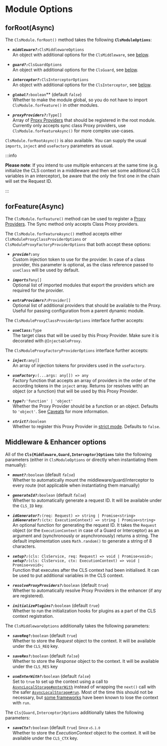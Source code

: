 # Module Options

## forRoot(Async)

The `ClsModule.forRoot()` method takes the following **`ClsModuleOptions`**:

- **_`middleware?:`_**`ClsMiddlewareOptions`  
  An object with additional options for the `ClsMiddleware`, see [below](#middleware--enhancer-options).

- **_`guard?:`_**`ClsGuardOptions`  
  An object with additional options for the `ClsGuard`, see [below](#middleware--enhancer-options).

- **_`interceptor?:`_**`ClsInterceptorOptions`  
  An object with additional options for the `ClsInterceptor`, see [below](#middleware--enhancer-options).

- **_`global?:`_**`boolean`\*\* (default _`false`_)  
  Whether to make the module global, so you do not have to import `ClsModule.forFeature()` in other modules.

- **_`proxyProviders?:`_**`Type[]`  
  Array of [Proxy Providers](../03_features-and-use-cases/06_proxy-providers.md) that should be registered in the root module. Currently only accepts sync class Proxy providers, use `ClsModule.forFeatureAsync()` for more complex use-cases.

`ClsModule.forRootAsync()` is also available. You can supply the usual `imports`, `inject` and `useFactory` parameters as usual.

:::info

**Please note**: If you intend to use multiple enhancers at the same time (e.g. initialize the CLS context in a middleware and then set some additional CLS variables in an interceptor), be aware that the only the first one in the chain will set the Request ID.

:::

## forFeature(Async)

The `ClsModule.forFeature()` method can be used to register a [Proxy Providers](../03_features-and-use-cases/06_proxy-providers.md). The Sync method only accepts Class Proxy providers.

The `ClsModule.forFeatureAsync()` method accepts either `ClsModuleProxyClassProviderOptions` or `ClsModuleProxyFactoryProviderOptions` that both accept these options:

- **_`provide?:`_**`any`  
  Custom injection token to use for the provider. In case of a class provider, this parameter is optional, as the class reference passed to `useClass` will be used by default.

- **_`imports?`_**`any[]`  
  Optional list of imported modules that export the providers which are required for the provider.

- **_`extraProviders?:`_**`Provider[]`  
  Optional list of additional providers that should be available to the Proxy. Useful for passing configuration from a parent dynamic module.

The `ClsModuleProxyClassProviderOptions` interface further accepts:

- **_`useClass:`_**`Type`  
  The target class that will be used by this Proxy Provider. Make sure it is decorated with `@InjectableProxy`.

The `ClsModuleProxyFactoryProviderOptions` interface further accepts:

- **_`inject:`_**`any[]`  
  An array of injection tokens for providers used in the `useFactory`.

- **_`useFactory:`_**`(...args: any[]) => any`  
  Factory function that accepts an array of providers in the order of the according tokens in the `inject` array. Returns (or resolves with) an object (or a function) that will be used by this Proxy Provider.

- **_`type?:`_**`'function' | 'object'`  
   Whether the Proxy Provider should be a function or an object. Defaults to `'object'`. See [Caveats](../03_features-and-use-cases/06_proxy-providers.md#caveats) for more information.

- **_`strict?:`_**`boolean`  
   Whether to register this Proxy Provider in [strict mode](../03_features-and-use-cases/06_proxy-providers.md#strict-proxy-providers). Defaults to `false`.

## Middleware & Enhancer options

All of the **`Cls{Middleware,Guard,Interceptor}Options`** take the following parameters (either in `ClsModuleOptions` or directly when instantiating them manually):

- **_`mount?:`_**`boolean` (default _`false`_)  
  Whether to automatically mount the middleware/guard/interceptor to every route (not applicable when instantiating them manually)

- **_`generateId?:`_**`boolean` (default _`false`_)  
  Whether to automatically generate a request ID. It will be available under the `CLS_ID` key.

- **_`idGenerator?:`_**`(req: Request) => string | Promise<string>`  
  **_`idGenerator?:`_**`(ctx: ExecutionContext) => string | Promise<string>`  
  An optional function for generating the request ID. It takes the `Request` object (or the `ExecutionContext` in case of a Guard or Interceptor) as an argument and (synchronously or asynchronously) returns a string. The default implementation uses `Math.random()` to generate a string of 8 characters.

- **_`setup?:`_**`(cls: ClsService, req: Request) => void | Promise<void>;`  
  **_`setup?:`_**`(cls: ClsService, ctx: ExecutionContext) => void | Promise<void>;`  
  Function that executes after the CLS context had been initialised. It can be used to put additional variables in the CLS context.

- **_`resolveProxyProviders?:`_**`boolean` (default _`true`_)  
  Whether to automatically resolve Proxy Providers in the enhancer (if any are registered).

- **_`initializePlugins?:`_**`boolean` (default _`true`_)  
  Whether to run the initialization hooks for plugins as a part of the CLS context registration.

The `ClsMiddlewareOptions` additionally takes the following parameters:

- **_`saveReq?:`_**`boolean` (default _`true`_)  
   Whether to store the _Request_ object to the context. It will be available under the `CLS_REQ` key.

- **_`saveRes?:`_**`boolean` (default _`false`_)  
  Whether to store the _Response_ object to the context. It will be available under the `CLS_RES` key

- **_`useEnterWith?:`_**`boolean` (default _`false`_)  
  Set to `true` to set up the context using a call to [`AsyncLocalStorage#enterWith`](https://nodejs.org/api/async_context.html#async_context_asynclocalstorage_enterwith_store) instead of wrapping the `next()` call with the safer [`AsyncLocalStorage#run`](https://nodejs.org/api/async_context.html#async_context_asynclocalstorage_run_store_callback_args). Most of the time this should not be necessary, but [some frameworks](../05_considerations/02_compatibility.md#graphql) have been known to lose the context with `run`.

The `Cls{Guard,Interceptor}Options` additionally takes the following parameters:

- **_`saveCtx?:`_**`boolean` (default _`true`_) <small>Since `v5.1.0`</small>  
  Whether to store the _ExecutionContext_ object to the context. It will be available under the `CLS_CTX` key.
